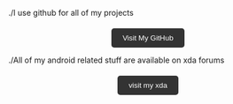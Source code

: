 ./I use github for all of my projects
<!-- Button to open GitHub profile -->
<div style="text-align: center; margin-top: 20px;">
    <button style="background-color: #333; color: white; padding: 10px 20px; border: none; border-radius: 5px; cursor: pointer;" onclick="window.open('https://github.com/asmalldev-here', '_blank')">Visit My GitHub</button>
</div>

./All of my android related stuff are available on xda forums
<!-- Button to open xda profile -->
<div style="text-align: center; margin-top: 20px;">
    <button style="background-color: #333; color: white; padding: 10px 20px; border: none; border-radius: 5px; cursor: pointer;" onclick="window.open('https://xdaforums.com/m/asmalldev1.13017480/', '_blank')">visit my xda</button>
</div>
